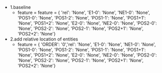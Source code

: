 - 1.baseline
	- feature = feature = { 'rel': 'None', 'E1-0': 'None', 'NE1-0': 'None', 'POS1-0': 'None', 'POS1-2': 'None', 'POS1-1': 'None',
		           'POS1+1': 'None', 'POS1+2': 'None', 'E2-0': 'None', 'NE2-0': 'None', 'POS2-0': 'None',
		           'POS2-2': 'None', 'POS2-1': 'None', 'POS2+1': 'None', 'POS2+2': 'None'}
- 2.add relative location of entities
	- feature = { 'ORDER': '0','rel': 'None', 'E1-0': 'None', 'NE1-0': 'None', 'POS1-0': 'None', 'POS1-2': 'None', 'POS1-1': 'None',
		           'POS1+1': 'None', 'POS1+2': 'None', 'E2-0': 'None', 'NE2-0': 'None', 'POS2-0': 'None',
		           'POS2-2': 'None', 'POS2-1': 'None', 'POS2+1': 'None', 'POS2+2': 'None'}



